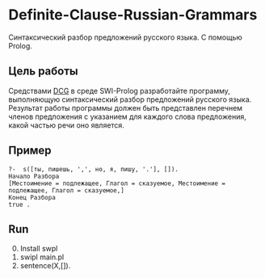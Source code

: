 # Definite-Clause-Russian-Grammars
Синтаксический разбор предложений русского языка. С помощью Prolog.

## Цель работы 
Средствами [DCG](http://www.pathwayslms.com/swipltuts/dcg/) в среде SWI-Prolog разработайте программу, выполняющую синтаксический разбор предложений русского языка. Результат работы программы должен быть представлен перечнем членов предложения с указанием для каждого слова предложения, какой частью речи оно является. 

## Пример
```
?-  s([ты, пишешь, ',', но, я, пишу, '.'], []). 
Начало Разбора 
[Местоимение = подлежащее, Глагол = сказуемое, Местоимение = подлежащее, Глагол = сказуемое,] 
Конец Разбора 
true . 
```


## Run
0. Install swpl
1. swipl main.pl
2. sentence(X,[]).
